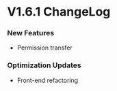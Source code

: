 # V1.6.1 ChangeLog

### New Features
* Permission transfer

### Optimization Updates
* Front-end refactoring
